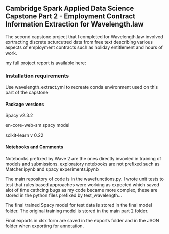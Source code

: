 ## Cambridge Spark Applied Data Science Capstone Part 2 - Employment Contract Information Extraction for Wavelength.law

The second capstone project that I completed for Wavelength.law involved exrtracting discrete scturcutred data from free text describing various aspects of employment contracts such as holiday entitlement and hours of work.

my full project report is available here: 

### Installation requirements

Use wavelength_extract.yml to recreate conda environment used on this part of the capstone 

#### Package versions
Spacy v2.3.2 

en-core-web-sm spacy model

scikit-learn v 0.22

#### Notebooks and Comments

Notebooks prefixed by Wave 2 are the ones directly invovled in training of models and submissions. exploratory notebooks are not prefixed such as Matcher.ipynb and spacy experiments.ipynb

The main repository of code is in the wavefunctions.py. I wrote unit tests to test that rules based approaches were working as expected which saved alot of time cathcing bugs as my code became more complex, these are stored in the python files prefixed by test_wavelength...

The final trained Spacy model for test data is stored in the final model folder. The original training model is stored in the main part 2 folder.

 Final exports in xlsx form are saved in the exports folder and in the JSON folder when exporting for annotation.

